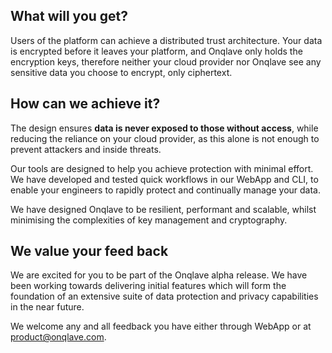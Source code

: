 

## **What will you get?**

Users of the platform can achieve a distributed trust architecture. Your data is encrypted before it leaves your platform, and Onqlave only holds the encryption keys, therefore neither your cloud provider nor Onqlave see any sensitive data you choose to encrypt, only ciphertext. 

## **How can we achieve it?**
The design ensures **data is never exposed to those without access**, while reducing the reliance on your cloud provider, as this alone is not enough to prevent attackers and inside threats.

Our tools are designed to help you achieve protection with minimal effort. We have developed  and tested quick workflows in our WebApp and CLI, to enable your engineers to rapidly protect and continually manage your data.

We have designed Onqlave to be resilient, performant and scalable, whilst minimising the complexities of key management and cryptography. 

## **We value your feed back**
We are excited for you to be part of the Onqlave alpha release. We have been working towards delivering initial features which will form the foundation of an extensive suite of data protection and privacy capabilities in the near future. 

We welcome any and all feedback you have either through WebApp or at <product@onqlave.com>.